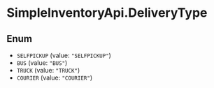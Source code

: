 # SimpleInventoryApi.DeliveryType

## Enum

* `SELFPICKUP` (value: `"SELFPICKUP"`)
* `BUS` (value: `"BUS"`)
* `TRUCK` (value: `"TRUCK"`)
* `COURIER` (value: `"COURIER"`)
